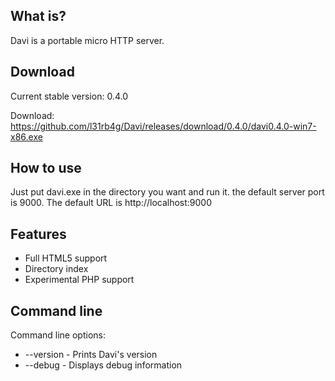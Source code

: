 What is?
-------------------
Davi is a portable micro HTTP server.


Download
-------------------
Current stable version: 0.4.0

Download: https://github.com/l31rb4g/Davi/releases/download/0.4.0/davi0.4.0-win7-x86.exe


How to use
-------------------
Just put davi.exe in the directory you want and run it. the default server port is 9000. The default URL is http://localhost:9000


Features
-------------------
- Full HTML5 support
- Directory index
- Experimental PHP support


Command line
-------------------
Command line options:
- --version - Prints Davi's version
- --debug - Displays debug information
